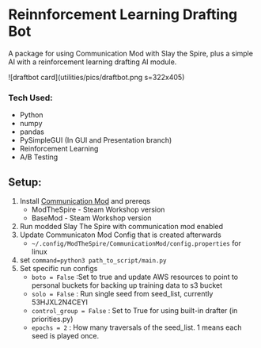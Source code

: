 # Reinnforcement Learning Drafting Bot
A package for using Communication Mod with Slay the Spire, plus a simple AI with a reinforcement learning drafting AI module.

![draftbot card](utilities/pics/draftbot.png s=322x405)

### Tech Used:
* Python
* numpy
* pandas
* PySimpleGUI (In GUI and Presentation branch)
* Reinforcement Learning
* A/B Testing

## Setup:
1. Install [Communication Mod](https://github.com/ForgottenArbiter/CommunicationMod) and prereqs
    * ModTheSpire - Steam Workshop version
    * BaseMod - Steam Workshop version
1. Run modded Slay The Spire with communication mod enabled
1. Update Communicaton Mod Config that is created afterwards
    * `~/.config/ModTheSpire/CommunicationMod/config.properties` for linux
1. set `command=python3 path_to_script/main.py` 
1. Set specific run configs
    * `boto = False` :Set to true and update AWS resources to point to personal buckets for backing up training data to s3 bucket
    * `solo = False` : Run single seed from seed_list, currently 53HJXL2N4CEYI
    * `control_group = False` : Set to True for using built-in drafter (in priorities.py)
    * `epochs = 2` : How many traversals of the seed_list. 1 means each seed is played once.
    
    